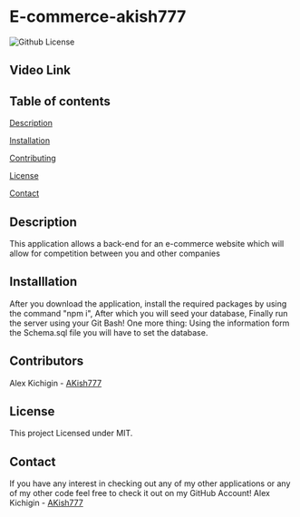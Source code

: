# E-commerce-akish777

![Github License](https://img.shields.io/badge/license-MIT-blue.svg)

## Video Link

## Table of contents
[Description](#description)

[Installation](#Installation)

[Contributing](#contributing)

[License](#license)

[Contact](#Contact)

## Description
This application allows a back-end for an e-commerce website which will allow for competition between you and other companies

## Installlation
After you download the application, install the required packages by using the command "npm i", After which you will seed your database, Finally run the server using your Git Bash! One more thing: Using the information form the Schema.sql file you will have to set the database.

## Contributors
Alex Kichigin - [AKish777](https://github.com/AKish777)

## License
This project Licensed under MIT.

## Contact
If you have any interest in checking out any of my other applications or any of my other code feel free to check it out on my GitHub Account!
Alex Kichigin - [AKish777](https://github.com/AKish777)
